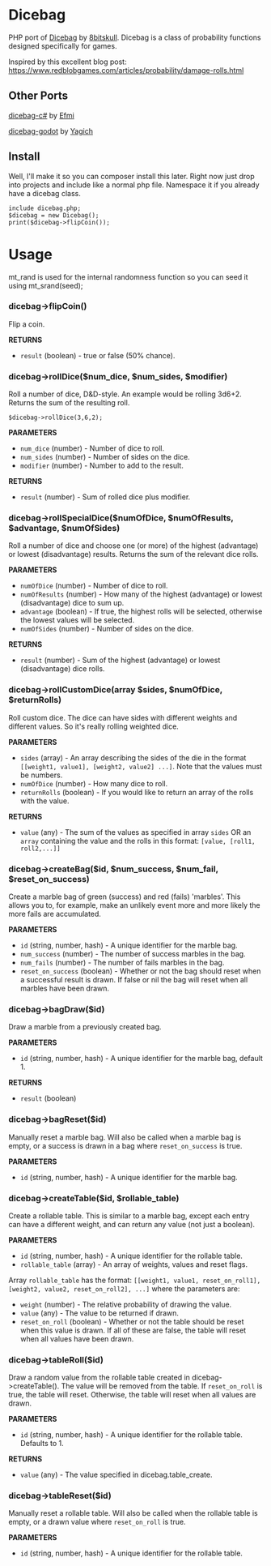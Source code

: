 # Dicebag
PHP port of [Dicebag](https://github.com/8bitskull/dicebag) by [8bitskull](https://github.com/8bitskull). Dicebag is a class of probability functions designed specifically for games.

Inspired by this excellent blog post: https://www.redblobgames.com/articles/probability/damage-rolls.html

## Other Ports
[dicebag-c#](https://github.com/Efmi/dicebag-csharp) by [Efmi](https://github.com/Efmi)

[dicebag-godot](https://github.com/Yagich/dicebag-godot) by [Yagich](https://github.com/Yagich)

## Install
Well, I'll make it so you can composer install this later. Right now just drop into projects and include like a normal php file. Namespace it if you already have a dicebag class.

```
include dicebag.php;
$dicebag = new Dicebag();
print($dicebag->flipCoin());
```
# Usage
mt_rand is used for the internal randomness function so you can seed it using mt_srand(seed);
### dicebag->flipCoin()
Flip a coin.

**RETURNS**
* `result` (boolean) - true or false (50% chance).

### dicebag->rollDice($num_dice, $num_sides, $modifier)
Roll a number of dice, D&D-style. An example would be rolling 3d6+2. Returns the sum of the resulting roll.
```
$dicebag->rollDice(3,6,2);
```

**PARAMETERS**
* `num_dice` (number) - Number of dice to roll.
* `num_sides` (number) - Number of sides on the dice.
* `modifier` (number) - Number to add to the result.

**RETURNS**
* `result` (number) - Sum of rolled dice plus modifier.

### dicebag->rollSpecialDice($numOfDice, $numOfResults, $advantage, $numOfSides)
Roll a number of dice and choose one (or more) of the highest (advantage) or lowest (disadvantage) results. Returns the sum of the relevant dice rolls.

**PARAMETERS**
* `numOfDice` (number) - Number of dice to roll.
* `numOfResults` (number) - How many of the highest (advantage) or lowest (disadvantage) dice to sum up.
* `advantage` (boolean) - If true, the highest rolls will be selected, otherwise the lowest values will be selected.
* `numOfSides` (number) - Number of sides on the dice.

**RETURNS**
* `result` (number) - Sum of the highest (advantage) or lowest (disadvantage) dice rolls.

### dicebag->rollCustomDice(array $sides, $numOfDice, $returnRolls)
Roll custom dice. The dice can have sides with different weights and different values. So it's really rolling weighted dice.

**PARAMETERS**
* `sides` (array) - An array describing the sides of the die in the format `[[weight1, value1], [weight2, value2] ...]`. Note that the values must be numbers.
* `numOfDice` (number) - How many dice to roll.
* `returnRolls` (boolean) - If you would like to return an array of the rolls with the value.

**RETURNS**
* `value` (any) - The sum of the values as specified in array `sides` OR an `array` containing the value and the rolls in this format: `[value, [roll1, roll2,...]]`

### dicebag->createBag($id, $num_success, $num_fail, $reset_on_success)
Create a marble bag of green (success) and red (fails) 'marbles'. This allows you to, for example, make an unlikely event more and more likely the more fails are accumulated.

**PARAMETERS**
* `id` (string, number, hash) - A unique identifier for the marble bag.
* `num_success` (number) - The number of success marbles in the bag.
* `num_fails` (number) -  The number of fails marbles in the bag.
* `reset_on_success` (boolean) - Whether or not the bag should reset when a successful result is drawn. If false or nil the bag will reset when all marbles have been drawn.

### dicebag->bagDraw($id)
Draw a marble from a previously created bag.

**PARAMETERS**
* `id` (string, number, hash) - A unique identifier for the marble bag, default 1.

**RETURNS**
* `result` (boolean)

### dicebag->bagReset($id)
Manually reset a marble bag. Will also be called when a marble bag is empty, or a success is drawn in a bag where `reset_on_success` is true.

**PARAMETERS**
* `id` (string, number, hash) - A unique identifier for the marble bag.

### dicebag->createTable($id, $rollable_table)
Create a rollable table. This is similar to a marble bag, except each entry can have a different weight, and can return any value (not just a boolean).

**PARAMETERS**
* `id` (string, number, hash) - A unique identifier for the rollable table.
* `rollable_table` (array) - An array of weights, values and reset flags.

Array `rollable_table` has the format: `[[weight1, value1, reset_on_roll1], [weight2, value2, reset_on_roll2], ...]` where the parameters are:
* `weight` (number) - The relative probability of drawing the value.
* `value` (any) - The value to be returned if drawn.
* `reset_on_roll` (boolean) - Whether or not the table should be reset when this value is drawn. If all of these are false, the table will reset when all values have been drawn.

### dicebag->tableRoll($id)
Draw a random value from the rollable table created in dicebag->createTable(). The value will be removed from the table. If `reset_on_roll` is true, the table will reset. Otherwise, the table will reset when all values are drawn.

**PARAMETERS**
* `id` (string, number, hash) - A unique identifier for the rollable table. Defaults to 1.

**RETURNS**
* `value` (any) - The value specified in dicebag.table_create.

### dicebag->tableReset($id)
Manually reset a rollable table. Will also be called when the rollable table is empty, or a drawn value where `reset_on_roll` is true.

**PARAMETERS**
* `id` (string, number, hash) - A unique identifier for the rollable table.
